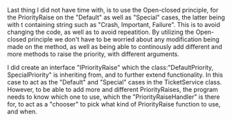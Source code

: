 Last thing I did not have time with, is to use the
   Open-closed principle, for the PriorityRaise on the "Default"
   as well as "Special" cases, the latter being with t containing
   string such as "Crash, Important, Failure".
   This is to avoid changing the code, as well as to 
   avoid repeatition. By utilizing the Open-closed
   principle we don't have to be worried about any modification
   being made on the method, as well as being able to continously add
   different and more methods to raise the priority, with different
   arguments.

   I did create an interface "IPriorityRaise" which the class:"DefaultPriority, SpecialPriority"
   is inheriting from, and to further extend functionality. In this case
   to act as the "Default" and "Special" cases in the TicketService class.
   However, to be able to add more and different PriorityRaises, the
   program needs to know which one to use, which the "PriorityRaiseHandler"
   is there for, to act as a "chooser" to pick what kind of PriorityRaise
   function to use, and when. 
